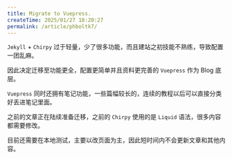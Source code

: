 ```yaml
---
title: Migrate to Vuepress.
createTime: 2025/01/27 18:20:27
permalink: /article/phboltk7/
---
```


`Jekyll` + `Chirpy` 过于轻量，少了很多功能，而且建站之初技能不熟练，导致配置一团乱麻。

因此决定迁移至功能更全，配置更简单并且资料更完善的 `Vuepress` 作为 Blog 底层。

`Vuepress` 同时还拥有笔记功能，一些篇幅较长的，连续的教程以后可以直接分类好丢进笔记里面。

之前的文章正在陆续准备迁移，之前的 `Chirpy` 使用的是 `Liquid` 语法，很多内容都需要修改。

目前还需要在本地测试，主要以改页面为主，因此短时间内不会更新文章和其他内容。
